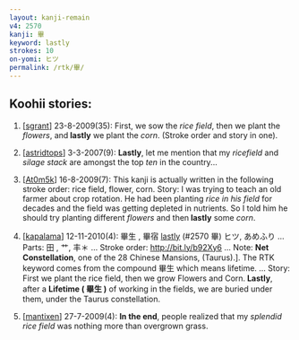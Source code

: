 ```yaml
---
layout: kanji-remain
v4: 2570
kanji: 畢
keyword: lastly
strokes: 10
on-yomi: ヒツ
permalink: /rtk/畢/
---
```


## Koohii stories: 

1) [<a href="http://kanji.koohii.com/profile/sgrant">sgrant</a>] 23-8-2009(35): First, we sow the <em>rice field</em>, then we plant the <em>flowers</em>, and<strong> lastly</strong> we plant the <em>corn</em>. (Stroke order and story in one).

2) [<a href="http://kanji.koohii.com/profile/astridtops">astridtops</a>] 3-3-2007(9): <strong>Lastly</strong>, let me mention that my <em>ricefield</em> and <em>silage stack</em> are amongst the top <em>ten</em> in the country...

3) [<a href="http://kanji.koohii.com/profile/At0m5k">At0m5k</a>] 16-8-2009(7): This kanji is actually written in the following stroke order: rice field, flower, corn. Story: I was trying to teach an old farmer about crop rotation. He had been planting <em>rice in his field</em> for decades and the field was getting depleted in nutrients. So I told him he should try planting different <em>flowers</em> and then<strong> lastly</strong> some <em>corn</em>.

4) [<a href="http://kanji.koohii.com/profile/kapalama">kapalama</a>] 12-11-2010(4): 畢生 , 畢宿 <a href="../v4/2570.html">lastly</a> (#2570 畢) ヒツ, あめふり ... Parts: 田 , 艹, 丰＊ ... Stroke order: <a href="http://bit.ly/b92Xy6">http://bit.ly/b92Xy6</a> ... Note: <strong>Net Constellation</strong>, one of the 28 Chinese Mansions, (Taurus).]. The RTK keyword comes from the compound 畢生 which means lifetime. ... Story: First we plant the rice field, then we grow Flowers and Corn.<strong> Lastly</strong>, after a <strong>Lifetime ( 畢生 )</strong> of working in the fields, we are buried under them, under the Taurus constellation.

5) [<a href="http://kanji.koohii.com/profile/mantixen">mantixen</a>] 27-7-2009(4): <strong>In the end</strong>, people realized that my <em>splendid</em> <em>rice field</em> was nothing more than overgrown grass.

